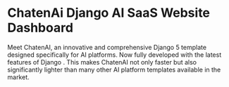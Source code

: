 # ChatenAi Django AI SaaS Website Dashboard
 Meet ChatenAI, an innovative and comprehensive Django 5 template designed specifically for AI platforms. Now fully developed with the latest features of Django . This makes ChatenAI not only faster but also significantly lighter than many other AI platform templates available in the market.
